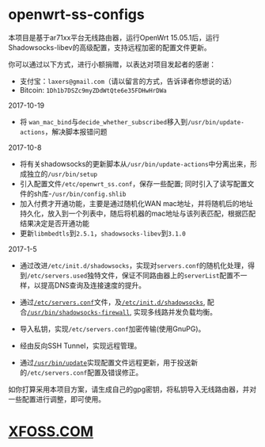 # openwrt-ss-configs

本项目是基于ar71xx平台无线路由器，运行OpenWrt 15.05.1后，运行Shadowsocks-libev的高级配置，支持远程加密的配置文件更新。

你可以通过以下方式，进行小额捐赠，以表达对项目发起者的感谢：

- 支付宝：`laxers@gmail.com`（请以留言的方式，告诉译者你想说的话）
- Bitcoin: `1Dh1b7DSZc9myZDdWtQte6e35FDHwHrDWa`

2017-10-19

- 将 `wan_mac_bind`与`decide_whether_subscribed`移入到`/usr/bin/update-actions`，解决脚本报错问题

2017-10-8

- 将有关shadowsocks的更新脚本从`/usr/bin/update-actions`中分离出来，形成独立的`/usr/bin/setup`
- 引入配置文件`/etc/openwrt_ss.conf`，保存一些配置; 同时引入了读写配置文件的sh库-`/usr/bin/config.shlib`
- 加入付费才开通功能，主要是通过随机化WAN mac地址，并将随机后的地址持久化，放入到一个列表中，随后将机器的mac地址与该列表匹配，根据匹配结果决定是否开通功能
- 更新`libmbedtls`到`2.5.1`，`shadowsocks-libev`到`3.1.0`

2017-1-5
- 通过改进`/etc/init.d/shadowsocks`，实现对`servers.conf`的随机化处理，得到`/etc/servers.used`独特文件，保证不同路由器上的`serverList`配置不一样，以提高DNS查询及连接速度的提升。

- 通过[`/etc/servers.conf`](https://github.com/gnu4cn/openwrt-ss-configs/blob/master/shadowsocks/etc/servers.conf)文件，及[`/etc/init.d/shadowsocks`](https://github.com/gnu4cn/openwrt-ss-configs/blob/master/shadowsocks/etc/init.d/shadowsocks), 配合[`/usr/bin/shadowsocks-firewall`](https://github.com/gnu4cn/openwrt-ss-configs/blob/master/shadowsocks/usr/bin/shadowsocks-firewall), 实现多线路并发负载均衡。
- 导入私钥，实现`/etc/servers.conf`加密传输(使用GnuPG)。
- 经由反向SSH Tunnel，实现远程管理。
- 通过[`/usr/bin/update`](https://github.com/gnu4cn/openwrt-ss-configs/blob/master/shadowsocks/usr/bin/update)实现配置文件远程更新，用于投送新的`/etc/servers.conf`配置及错误修正。

如你打算采用本项目方案，请生成自己的gpg密钥，将私钥导入无线路由器，并对一些配置进行调整，即可使用。

# [XFOSS.COM](https://xfoss.com/)
